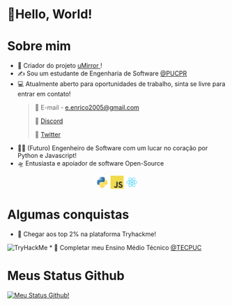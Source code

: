 # 👋Hello, World!

# Sobre mim
* 👾 Criador do projeto <a href="https://github.com/enzoenrico/uMirrorSoftware"> uMirror </a>!
* ✍️ Sou um estudante de Engenharia de Software <a href="">@PUCPR </a>
* 💻 Atualmente aberto para oportunidades de trabalho, sinta se livre para entrar em contato!
  > 📧 E-mail - e.enrico2005@gmail.com
  > 
  > 📱 [Discord](https://discord.gg/YjGfgZBr2f)
  >
  > 🤳 [Twitter](https://twitter.com/ky0uko__)
* 🧑‍🎓 (Futuro) Engenheiro de Software com um lucar no coração por Python e Javascript!
* 🛸 Entusiasta e apoiador de software Open-Source


<div align="center">
<img height="30" src="https://raw.githubusercontent.com/devicons/devicon/master/icons/python/python-original.svg">
<img height="30" src="https://raw.githubusercontent.com/github/explore/80688e429a7d4ef2fca1e82350fe8e3517d3494d/topics/javascript/javascript.png">
<img height="30" src="https://raw.githubusercontent.com/github/explore/80688e429a7d4ef2fca1e82350fe8e3517d3494d/topics/react/react.png">
</div>

# Algumas conquistas
* 🤖 Chegar aos top 2% na plataforma Tryhackme!
<img src="https://tryhackme-badges.s3.amazonaws.com/potanha.png" alt="TryHackMe">
* 💯 Completar meu Ensino Médio Técnico <a href="">@TECPUC </a>

# Meus Status Github

[![Meu Status Github!](https://github-readme-stats.vercel.app/api?username=enzoenrico&theme=synthwave)](https://github.com/anuraghazra/github-readme-stats)


